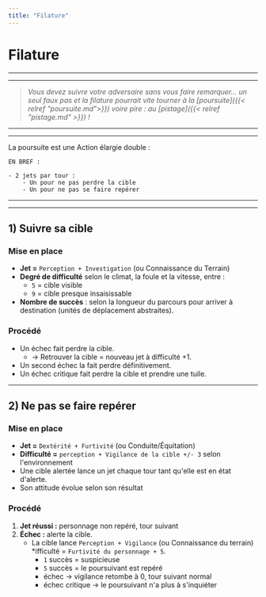 ```yaml
---
title: "Filature"
---
```


# Filature

----
----

> *Vous devez suivre votre adversaire sans vous faire remarquer... un seul faux pas et la filature pourrait vite tourner à la [poursuite]({{< relref "poursuite.md">}}) voire pire : au [pistage]({{< relref "pistage.md" >}}) !*

----
----


La poursuite est une Action élargie double :

```
EN BREF :

- 2 jets par tour :
    - Un pour ne pas perdre la cible
    - Un pour ne pas se faire repérer
```
-----
-----


## 1) Suivre sa cible

### Mise en place

* **Jet =** `Perception + Investigation` (ou Connaissance du Terrain)
* **Degré de difficulté** selon le climat, la foule et la vitesse, entre :
    * `5` = cible visible
    * `9` = cible presque insaisissable
* **Nombre de succès** : selon la longueur du parcours pour arriver à destination (unités de déplacement abstraites).

### Procédé 


* Un échec fait perdre la cible.
    * → Retrouver la cible = nouveau jet à difficulté +1.
* Un second échec la fait perdre définitivement.
* Un échec critique fait perdre la cible et prendre une tuile.

---

## 2) Ne pas se faire repérer

### Mise en place

* **Jet =** `Dextérité + Furtivité` (ou Conduite/Équitation)
* **Difficulté =** `perception + Vigilance de la cible +/- 3` selon l'environnement
* Une cible alertée lance un jet chaque tour tant qu'elle est en état d'alerte.
* Son attitude évolue selon son résultat

### Procédé


1. **Jet réussi :** personnage non repéré, tour suivant
2. **Échec :** alerte la cible.
    * La cible lance `Perception + Vigilance` (ou Connaissance du terrain)
    *ifficulté = `Furtivité du personnage + 5`.
        * `1` succès = suspicieuse
        * `5` succès = le poursuivant est repéré
        * échec → vigilance retombe à 0, tour suivant normal
        * échec critique → le poursuivant n'a plus à s'inquiéter